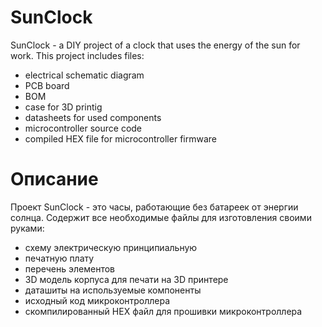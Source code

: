 # SunClock
SunClock - a DIY project of a clock that uses the energy of the sun for work.
This project includes files:
- electrical schematic diagram
- PCB board
- BOM
- case for 3D printig
- datasheets for used components
- microcontroller source code
- compiled HEX file for microcontroller firmware

# Описание
Проект SunClock - это часы, работающие без батареек от энергии солнца.
Содержит все необходимые файлы для изготовления своими руками:
- схему электрическую принципиальную
- печатную плату
- перечень элементов
- 3D модель корпуса для печати на 3D принтере
- даташиты на используемые компоненты
- исходный код микроконтроллера
- скомпилированный HEX файл для прошивки микроконтроллера
